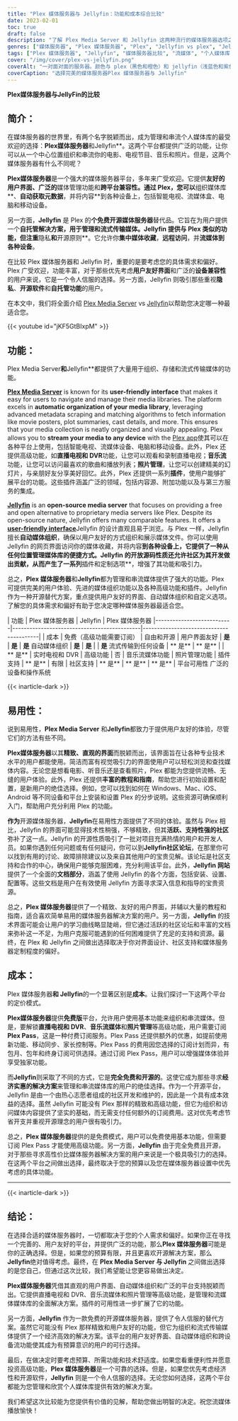 ```yaml
---
title: "Plex 媒体服务器与 Jellyfin：功能和成本综合比较"
date: 2023-02-01
toc: true
draft: false
description: "了解 Plex Media Server 和 Jellyfin 这两种流行的媒体服务器选项之间的差异，并根据功能和成本做出明智的选择。"
genres: ["媒体服务器", "Plex 媒体服务器", "Plex", "Jellyfin vs plex", "Jellyfin", "分流", "媒体管理", "个人媒体库", "对比", "特征", "费用", "开放源代码"]
tags: ["Plex 媒体服务器", "Jellyfin", "媒体服务器比较", "流媒体", "个人媒体库", "媒体机构", "友好的用户界面", "开放源代码", "经济有效", "预算友好型", "高级功能", "免费媒体服务器", "媒体服务器功能", "媒体流", "媒体管理", "Plex 替代品", "Jellyfin 的特点", "Plex 与 Jellyfin", "媒体服务器成本", "媒体服务器平台", "最佳媒体服务器", "媒体服务器软件", "流媒体服务器", "媒体服务器设置", "媒体服务器应用程序", "媒体服务器解决方案", "媒体服务器指南", "流媒体服务器", "比较 Plex 和 Jellyfin", "Plex 回顾", "Jellyfin 回顾"]
cover: "/img/cover/plex-vs-jellyfin.png"
coverAlt: "一对面对面的服务器。颜色与 plex（黑色和橙色）和 jellyfin（浅蓝色和紫色）的主题一致。"
coverCaption: "选择完美的媒体服务器Plex 媒体服务器与 Jellyfin"
---
```


**Plex媒体服务器与JellyFin的比较**

## 简介：

在媒体服务器的世界里，有两个名字脱颖而出，成为管理和串流个人媒体库的最受欢迎的选择：**Plex媒体服务器**和Jellyfin**。这两个平台都提供广泛的功能，让你可以从一个中心位置组织和串流你的电影、电视节目、音乐和照片。但是，这两个媒体服务器有什么不同呢？

**Plex媒体服务器**是一个强大的媒体服务器平台，多年来广受欢迎。它提供**友好的用户界面、广泛的**媒体管理功能和**跨平台兼容性。通过 Plex，您可以**组织媒体库**、**自动获取元数据**，并将内容**到各种设备上，包括智能电视、流媒体盒、电脑和移动设备。

另一方面，**Jellyfin** 是 Plex 的**个免费开源媒体服务器**替代品。它旨在为用户提供一个**自托管解决方案，用于管理和流式传输媒体。Jellyfin 提供与 Plex 类似的功能，但注重**隐私**和**开源原则**。它允许你**集中媒体收藏**，**远程访问**，并**流媒体到各种设备**。

在比较 Plex 媒体服务器和 Jellyfin 时，重要的是要考虑您的具体需求和偏好。Plex 广受欢迎，功能丰富，对于那些优先考虑**用户友好界面**和广泛的**设备兼容性**的用户来说，它是一个令人信服的选择。另一方面，Jellyfin 则吸引那些重视**隐私**、**开源软件**和**自托管功能**的用户。

在本文中，我们将全面介绍 [Plex Media Server](https://www.plex.tv) vs [Jellyfin](https://jellyfin.org)以帮助您决定哪一种最适合您。

{{< youtube id="jKF5GtBIxpM" >}}

## 功能：

Plex Media Server**和**Jellyfin**都提供了大量用于组织、存储和流式传输媒体的功能。

[**Plex Media Server**](https://www.plex.tv) is known for its **user-friendly interface** that makes it easy for users to navigate and manage their media libraries. The platform excels in **automatic organization of your media library**, leveraging advanced metadata scraping and matching algorithms to fetch information like movie posters, plot summaries, cast details, and more. This ensures that your media collection is neatly organized and visually appealing. Plex allows you to **stream your media to any device** with the [Plex app](https://www.plex.tv/apps-devices/)使其可以在各种平台上使用，包括智能电视、流媒体设备、电脑和移动设备。此外，Plex 还提供高级功能，如**直播电视和 DVR**功能，让您可以观看和录制直播电视；**音乐流**功能，让您可以访问最喜欢的歌曲和播放列表；**照片管理**，让您可以创建精美的幻灯片，与亲朋好友分享美好回忆。此外，Plex 还提供一系列**插件**，使用户能够扩展平台的功能。这些插件涵盖广泛的领域，包括内容源、附加功能以及与第三方服务的集成。

[**Jellyfin**](https://jellyfin.org) is an **open-source media server** that focuses on providing a free and open alternative to proprietary media servers like Plex. Despite its open-source nature, Jellyfin offers many comparable features. It offers a [**user-friendly interface**](https://jellyfin.org/docs/general/administration/web-interface.html)Jellyfin 的设计直观且易于浏览。与 Plex 一样，Jellyfin 擅长**自动媒体组织**，确保以用户友好的方式组织和展示媒体文件。你可以使用 Jellyfin 的网页界面访问你的媒体收藏，并将内容**到各种设备上，它提供了一种从任何位置管理媒体库的便捷方式。Jellyfin 的开放源码性质还允许社区为其开发做出贡献，从而产生了一系列**插件和定制选项**，增强了其功能和吸引力。

总之，**Plex 媒体服务器**和**Jellyfin**都为管理和串流媒体提供了强大的功能。Plex 可提供完美的用户体验、先进的媒体组织功能以及各种高级功能和插件。Jellyfin 作为一种开源替代方案，重点提供用户友好的界面、自动媒体组织和自定义选项。了解您的具体需求和偏好有助于您决定哪种媒体服务器最适合您。

| 功能 | Plex 媒体服务器 | Jellyfin | Plex 媒体服务器
|---------------------------|---------------------------------------------|-----------------------------------------|
| 成本 | 免费（高级功能需要订阅） | 自由和开源
| 用户界面友好 | **是** | **是** | **是**
自动媒体组织 | **是** | **是** | | **是**
流式传输到任何设备 | ** 是** | ** 是** | | ** 是**
| 实时电视和 DVR | 高级功能 | 否
| 音乐流媒体功能
| 照片管理功能
| 插件支持 | ** 是** | 有限
| 社区支持 | ** 是** | ** 是** | ** 是**
| 平台可用性 广泛的设备和操作系统

{{< inarticle-dark >}}

## 易用性：

说到易用性，**Plex Media Server** 和**Jellyfin**都致力于提供用户友好的体验，尽管它们的方法有些不同。

**Plex媒体服务器**以其**精致、直观的界面**而脱颖而出，该界面旨在让各种专业技术水平的用户都能使用。简洁而富有视觉吸引力的界面使用户可以轻松浏览和查找媒体内容。无论您是想看电影、听音乐还是查看照片，Plex 都能为您提供流畅、无缝的用户体验。此外，Plex 还提供**丰富的教程和指南**，帮助您进行初始设置和配置，是新用户的绝佳选择。例如，您可以找到如何在 Windows、Mac、iOS、Android 等不同设备和平台上安装和设置 Plex 的分步说明。这些资源可确保顺利入门，帮助用户充分利用 Plex 的功能。

**作为**开源媒体服务器，**Jellyfin**在易用性方面提供了不同的体验。虽然与 Plex 相比，Jellyfin 的界面可能显得技术性稍强，不够精致，但其**活跃、支持性强的社区**弥补了这一点。Jellyfin 的开源性质吸引了一批对项目充满热情的用户和开发人员。如果你遇到任何问题或有任何疑问，你可以到**Jellyfin社区论坛**，在那里你可以找到有用的讨论、故障排除建议以及来自其他用户的宝贵见解。该论坛是社区支持和合作的中心，确保用户能够克服困难，充分利用该平台。此外，**Jellyfin 网站**提供了一个全面的**文档部分**，涵盖了使用 Jellyfin 的各个方面，包括安装、设置、配置等。这些文档是用户在有效使用 Jellyfin 方面寻求深入信息和指导的宝贵资源。

总之，**Plex 媒体服务器**提供了一个精致、友好的用户界面，并辅以大量的教程和指南，适合喜欢简单易用的媒体服务器解决方案的用户。另一方面，**Jellyfin** 的技术界面可能会让用户的学习曲线略显陡峭，但它通过活跃的社区论坛和丰富的文档来弥补这一不足，为用户克服可能遇到的任何困难提供了充足的支持和资源。最终，在 Plex 和 Jellyfin 之间做出选择取决于你对界面设计、社区支持和媒体服务器定制程度的偏好。

## 成本：

Plex 媒体服务器**和 Jellyfin**的一个显著区别是**成本**。让我们探讨一下这两个平台的定价模式。

**Plex媒体服务器**提供**免费版**平台，允许用户使用基本功能来组织和串流媒体。但是，要解锁**直播电视和 DVR**、**音乐流媒体**和**照片管理**等高级功能，用户需要订阅**Plex Pass**，这是一种付费订阅服务。Plex Pass 还提供额外的优惠，如提前使用新功能、移动同步、家长控制等。Plex Pass 的费用因您选择的订阅计划而异，有包月、包年和终身订阅可供选择。通过订阅 Plex Pass，用户可以增强媒体体验并享受独家功能。

而**Jellyfin**则采取了不同的方式，它是**完全免费和开源的**。这使它成为那些寻求**经济实惠的解决方案**来管理和串流媒体库的用户的绝佳选择。作为一个开源平台，Jellyfin 是由一个由热心志愿者组成的社区开发和维护的，因此是一个具有成本效益的选择。虽然 Jellyfin 可能没有 Plex 那样的精致和高级功能，但它为组织和访问媒体内容提供了坚实的基础，而无需支付任何额外的订阅费用。这对优先考虑节省开支并重视开源理念的用户很有吸引力。

总之，**Plex 媒体服务器**提供的是免费模式，用户可以免费使用基本功能，但需要订阅 Plex Pass 才能使用高级功能。另一方面，**Jellyfin** 由于完全免费且开源，对于那些寻求高性价比媒体服务器解决方案的用户来说是一个极具吸引力的选择。在这两个平台之间做出选择，最终取决于您的预算以及您在媒体服务器设置中优先考虑的具体功能。

______

{{< inarticle-dark >}}
## 结论：

在选择合适的媒体服务器时，一切都取决于您的个人需求和偏好。如果你正在寻找一个完善的、用户友好的平台，并提供广泛的功能，那么**Plex 媒体服务器**可能是你的正确选择。但是，如果您的预算有限，并且更喜欢开源解决方案，那么**Jellyfin**绝对值得考虑。最终，在 **Plex Media Server 与 Jellyfin** 之间做出选择的是您自己，但通过这次比较，我们希望能让您更容易做出决定。

**Plex媒体服务器**凭借其直观的用户界面、自动媒体组织和广泛的平台支持脱颖而出。它提供直播电视和 DVR、音乐流媒体和照片管理等高级功能，是管理和流媒体媒体库的全面解决方案。插件的可用性进一步扩展了它的功能。

另一方面，**Jellyfin** 作为一款免费的开源媒体服务器，提供了令人信服的替代方案。虽然它可能没有 Plex 那样精致和用户友好的功能，但它为组织和流式传输媒体提供了一个经济高效的解决方案。该平台的用户友好界面、自动媒体组织和跨设备流功能使其成为有预算意识的用户的可行选择。

最后，在做决定时要考虑预算、所需功能和技术舒适度。如果您看重便利性并愿意投资高级功能，**Plex 媒体服务器**是一个可靠的选择。但是，如果您优先考虑经济性和开源软件，**Jellyfin** 则是一个令人信服的选择。无论您如何选择，这两个平台都能为您管理和欣赏个人媒体库提供有效的解决方案。

我们希望这次比较能为您提供有价值的见解，帮助您做出明智的决定。祝您流媒体播放愉快！


